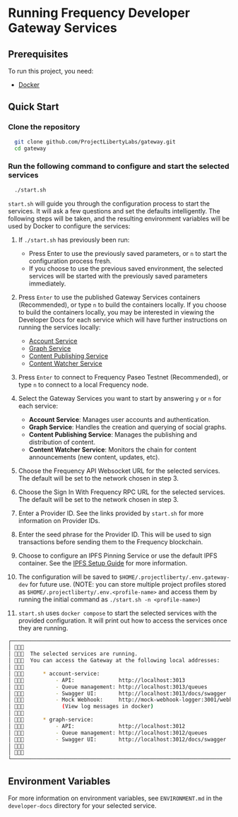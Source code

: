 # Running Frequency Developer Gateway Services

## Prerequisites

To run this project, you need:

- [Docker](https://docs.docker.com/get-docker/)

## Quick Start

### Clone the repository

```sh
  git clone github.com/ProjectLibertyLabs/gateway.git
  cd gateway
```

### Run the following command to configure and start the selected services

```sh
  ./start.sh
```

`start.sh` will guide you through the configuration process to start the services. It will ask a few questions and set the defaults intelligently. The following steps will be taken, and the resulting environment variables will be used by Docker to configure the services:

1. If `./start.sh` has previously been run:

   - Press Enter to use the previously saved parameters, or `n` to start the configuration process fresh.
   - If you choose to use the previous saved environment, the selected services will be started with the previously saved parameters immediately.

2. Press `Enter` to use the published Gateway Services containers (Recommended), or type `n` to build the containers locally. If you choose to build the containers locally, you may be interested in viewing the Developer Docs for each service which will have further instructions on running the services locally:

   - [Account Service](https://github.com/ProjectLibertyLabs/gateway/blob/main/developer-docs/account/README.md)
   - [Graph Service](https://github.com/ProjectLibertyLabs/gateway/blob/main/developer-docs/graph/README.md)
   - [Content Publishing Service](https://github.com/ProjectLibertyLabs/gateway/blob/main/developer-docs/content-publishing/README.md)
   - [Content Watcher Service](https://github.com/ProjectLibertyLabs/gateway/blob/main/developer-docs/content-watcher/README.md)

3. Press `Enter` to connect to Frequency Paseo Testnet (Recommended), or type `n` to connect to a local Frequency node.

4. Select the Gateway Services you want to start by answering `y` or `n` for each service:

   - **Account Service**: Manages user accounts and authentication.
   - **Graph Service**: Handles the creation and querying of social graphs.
   - **Content Publishing Service**: Manages the publishing and distribution of content.
   - **Content Watcher Service**: Monitors the chain for content announcements (new content, updates, etc).

5. Choose the Frequency API Websocket URL for the selected services. The default will be set to the network chosen in step 3.

6. Choose the Sign In With Frequency RPC URL for the selected services. The default will be set to the network chosen in step 3.

7. Enter a Provider ID. See the links provided by `start.sh` for more information on Provider IDs.

8. Enter the seed phrase for the Provider ID. This will be used to sign transactions before sending them to the Frequency blockchain.

9. Choose to configure an IPFS Pinning Service or use the default IPFS container. See the [IPFS Setup Guide](https://projectlibertylabs.github.io/gateway/Run/IPFS.html) for more information.

10. The configuration will be saved to `$HOME/.projectliberty/.env.gateway-dev` for future use.
(NOTE: you can store multiple project profiles stored as `$HOME/.projectliberty/.env.<profile-name>` and access them by running the initial command as `./start.sh -n <profile-name>`)

11. `start.sh` uses `docker compose` to start the selected services with the provided configuration. It will print out how to access the services once they are running.

```sh
┌──────────────────────────────────────────────────────────────────────────────────────────────┐
│ 🔗💠📡                                                                                       │
│ 🔗💠📡  The selected services are running.                                                   │
│ 🔗💠📡  You can access the Gateway at the following local addresses:                         │
│ 🔗💠📡                                                                                       │
│ 🔗💠📡      * account-service:                                                               │
│ 🔗💠📡          - API:              http://localhost:3013                                    │
│ 🔗💠📡          - Queue management: http://localhost:3013/queues                             │
│ 🔗💠📡          - Swagger UI:       http://localhost:3013/docs/swagger                       │
│ 🔗💠📡          - Mock Webhook:     http://mock-webhook-logger:3001/webhooks/account-service │
│ 🔗💠📡            (View log messages in docker)                                              │
│ 🔗💠📡                                                                                       │
│ 🔗💠📡      * graph-service:                                                                 │
│ 🔗💠📡          - API:              http://localhost:3012                                    │
│ 🔗💠📡          - Queue management: http://localhost:3012/queues                             │
│ 🔗💠📡          - Swagger UI:       http://localhost:3012/docs/swagger                       │
│ 🔗💠📡                                                                                       │
│ 🔗💠📡                                                                                       │
└──────────────────────────────────────────────────────────────────────────────────────────────┘
```

## Environment Variables

For more information on environment variables, see `ENVIRONMENT.md` in the `developer-docs` directory for your selected service.
